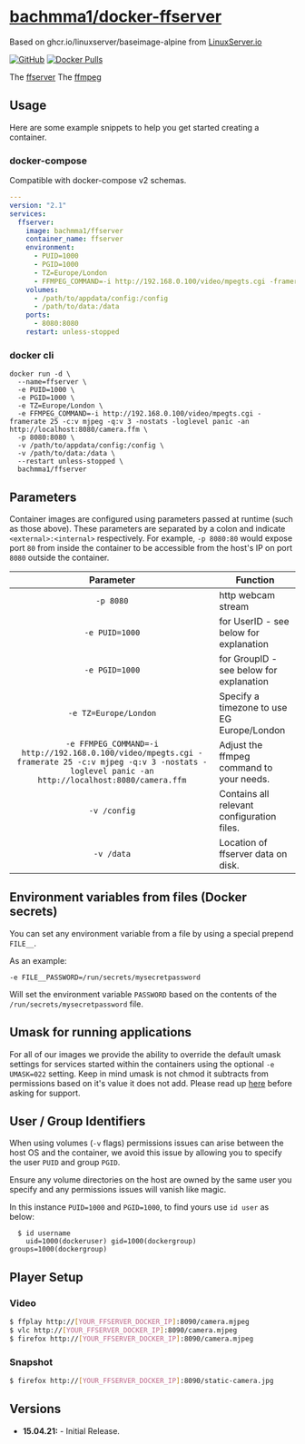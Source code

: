 # [bachmma1/docker-ffserver](https://github.com/bachmma1/docker-ffserver)
Based on ghcr.io/linuxserver/baseimage-alpine from [LinuxServer.io](https://linuxserver.io)

[![GitHub](https://img.shields.io/github/stars/bachmma1/docker-ffserver.svg?color=94398d&labelColor=555555&logoColor=ffffff&style=for-the-badge&logo=github)](https://github.com/bachmma1/docker-ffserver)
[![Docker Pulls](https://img.shields.io/docker/pulls/bachmma1/docker-ffserver.svg?color=94398d&labelColor=555555&logoColor=ffffff&style=for-the-badge&label=pulls&logo=docker)](https://hub.docker.com/r/bachmma1/docker-ffserver)

The [ffserver](https://trac.ffmpeg.org/wiki/ffserver)
The [ffmpeg](https://ffmpeg.org)

## Usage

Here are some example snippets to help you get started creating a container.

### docker-compose

Compatible with docker-compose v2 schemas.

```yaml
---
version: "2.1"
services:
  ffserver:
    image: bachmma1/ffserver
    container_name: ffserver
    environment:
      - PUID=1000
      - PGID=1000
      - TZ=Europe/London
      - FFMPEG_COMMAND=-i http://192.168.0.100/video/mpegts.cgi -framerate 25 -c:v mjpeg -q:v 3 -nostats -loglevel panic -an http://localhost:8080/camera.ffm
    volumes:
      - /path/to/appdata/config:/config
      - /path/to/data:/data
    ports:
      - 8080:8080
    restart: unless-stopped
```

### docker cli

```
docker run -d \
  --name=ffserver \
  -e PUID=1000 \
  -e PGID=1000 \
  -e TZ=Europe/London \
  -e FFMPEG_COMMAND=-i http://192.168.0.100/video/mpegts.cgi -framerate 25 -c:v mjpeg -q:v 3 -nostats -loglevel panic -an http://localhost:8080/camera.ffm \
  -p 8080:8080 \
  -v /path/to/appdata/config:/config \
  -v /path/to/data:/data \
  --restart unless-stopped \
  bachmma1/ffserver
```


## Parameters

Container images are configured using parameters passed at runtime (such as those above). These parameters are separated by a colon and indicate `<external>:<internal>` respectively. For example, `-p 8080:80` would expose port `80` from inside the container to be accessible from the host's IP on port `8080` outside the container.

| Parameter | Function |
| :----: | --- |
| `-p 8080` | http webcam stream |
| `-e PUID=1000` | for UserID - see below for explanation |
| `-e PGID=1000` | for GroupID - see below for explanation |
| `-e TZ=Europe/London` | Specify a timezone to use EG Europe/London |
| `-e FFMPEG_COMMAND=-i http://192.168.0.100/video/mpegts.cgi -framerate 25 -c:v mjpeg -q:v 3 -nostats -loglevel panic -an http://localhost:8080/camera.ffm` | Adjust the ffmpeg command to your needs.|
| `-v /config` | Contains all relevant configuration files. |
| `-v /data` | Location of ffserver data on disk. |

## Environment variables from files (Docker secrets)

You can set any environment variable from a file by using a special prepend `FILE__`.

As an example:

```
-e FILE__PASSWORD=/run/secrets/mysecretpassword
```

Will set the environment variable `PASSWORD` based on the contents of the `/run/secrets/mysecretpassword` file.

## Umask for running applications

For all of our images we provide the ability to override the default umask settings for services started within the containers using the optional `-e UMASK=022` setting.
Keep in mind umask is not chmod it subtracts from permissions based on it's value it does not add. Please read up [here](https://en.wikipedia.org/wiki/Umask) before asking for support.

## User / Group Identifiers

When using volumes (`-v` flags) permissions issues can arise between the host OS and the container, we avoid this issue by allowing you to specify the user `PUID` and group `PGID`.

Ensure any volume directories on the host are owned by the same user you specify and any permissions issues will vanish like magic.

In this instance `PUID=1000` and `PGID=1000`, to find yours use `id user` as below:

```
  $ id username
    uid=1000(dockeruser) gid=1000(dockergroup) groups=1000(dockergroup)
```


## Player Setup

### Video
```bash
$ ffplay http://[YOUR_FFSERVER_DOCKER_IP]:8090/camera.mjpeg
$ vlc http://[YOUR_FFSERVER_DOCKER_IP]:8090/camera.mjpeg
$ firefox http://[YOUR_FFSERVER_DOCKER_IP]:8090/camera.mjpeg
```

### Snapshot
```bash
$ firefox http://[YOUR_FFSERVER_DOCKER_IP]:8090/static-camera.jpg
```

## Versions

* **15.04.21:** - Initial Release.
